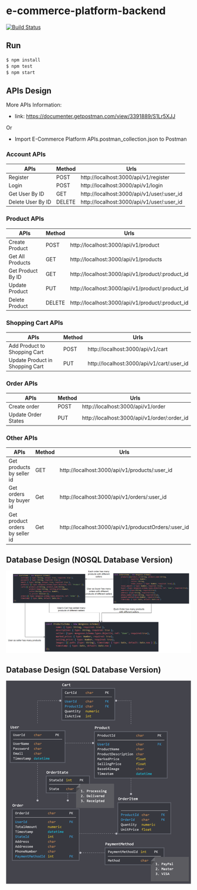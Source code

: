 # e-commerce-platform-backend
[![Build Status](https://travis-ci.com/chiksumwong/e-commerce-backend.svg?token=zvXMXvZ8HnB2PtvDsBvS&branch=master)](https://travis-ci.com/chiksumwong/e-commerce-backend)

## Run
```sh
$ npm install
$ npm test
$ npm start
```

## APIs Design
More APIs Information: 
- link: https://documenter.getpostman.com/view/3391889/S1Lr5XJJ

Or

- Import E-Commerce Platform APIs.postman_collection.json to Postman


### Account APIs
| APIs              | Method | Urls                                       |
| ----------------- | ------ | ------------------------------------------ |
| Register          | POST   | http://localhost:3000/api/v1/register      |
| Login             | POST   | http://localhost:3000/api/v1/login         |
| Get User By ID    | GET    | http://localhost:3000/api/v1/user/:user_id |
| Delete User By ID | DELETE | http://localhost:3000/api/v1/user/:user_id |

### Product APIs
| APIs              | Method | Urls                                             |
| ----------------- | ------ | ------------------------------------------------ |
| Create Product    | POST   | http://localhost:3000/api/v1/product             |
| Get All Products  | GET    | http://localhost:3000/api/v1/products            |
| Get Product By ID | GET    | http://localhost:3000/api/v1/product/:product_id |
| Update Product    | PUT    | http://localhost:3000/api/v1/product/:product_id |
| Delete Product    | DELETE | http://localhost:3000/api/v1/product/:product_id |

### Shopping Cart APIs
| APIs                            | Method | Urls                                       |
| ------------------------------- | ------ | ------------------------------------------ |
| Add Product to Shopping Cart    | POST   | http://localhost:3000/api/v1/cart          |
| Update Product in Shopping Cart | PUT    | http://localhost:3000/api/v1/cart/:user_id |

### Order APIs
| APIs                | Method | Urls                                         |
| ------------------- | ------ | -------------------------------------------- |
| Create order        | POST   | http://localhost:3000/api/v1/order           |
| Update Order States | PUT    | http://localhost:3000/api/v1/order/:order_id |

### Other APIs
| APIs                            | Method | Urls                                                 |
| ------------------------------- | ------ | ---------------------------------------------------- |
| Get products by seller id       | GET    | http://localhost:3000/api/v1/products/:user_id       |
| Get orders by buyer id          | Get    | http://localhost:3000/api/v1/orders/:user_id         |
| Get product orders by seller id | Get    | http://localhost:3000/api/v1/producstOrders/:user_id |


## Database Design (NOSQL Database Version)
<p>
<kbd>
<img src='public/img/nosql_design.png' alt='nosql_database_design'>
</kbd>
</p>


## Database Design (SQL Database Version)
<p>
<kbd>
<img src='public/img/database_design.png' alt='database_design'>
</kbd>
</p>
